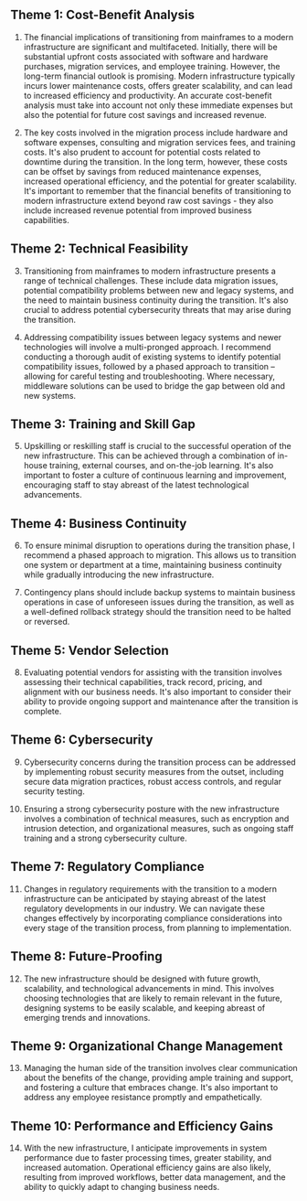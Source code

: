 ## Theme 1: Cost-Benefit Analysis

1. The financial implications of transitioning from mainframes to a modern infrastructure are significant and multifaceted. Initially, there will be substantial upfront costs associated with software and hardware purchases, migration services, and employee training. However, the long-term financial outlook is promising. Modern infrastructure typically incurs lower maintenance costs, offers greater scalability, and can lead to increased efficiency and productivity. An accurate cost-benefit analysis must take into account not only these immediate expenses but also the potential for future cost savings and increased revenue.

2. The key costs involved in the migration process include hardware and software expenses, consulting and migration services fees, and training costs. It's also prudent to account for potential costs related to downtime during the transition. In the long term, however, these costs can be offset by savings from reduced maintenance expenses, increased operational efficiency, and the potential for greater scalability. It's important to remember that the financial benefits of transitioning to modern infrastructure extend beyond raw cost savings - they also include increased revenue potential from improved business capabilities.

## Theme 2: Technical Feasibility

3. Transitioning from mainframes to modern infrastructure presents a range of technical challenges. These include data migration issues, potential compatibility problems between new and legacy systems, and the need to maintain business continuity during the transition. It's also crucial to address potential cybersecurity threats that may arise during the transition.

4. Addressing compatibility issues between legacy systems and newer technologies will involve a multi-pronged approach. I recommend conducting a thorough audit of existing systems to identify potential compatibility issues, followed by a phased approach to transition – allowing for careful testing and troubleshooting. Where necessary, middleware solutions can be used to bridge the gap between old and new systems.

## Theme 3: Training and Skill Gap

5. Upskilling or reskilling staff is crucial to the successful operation of the new infrastructure. This can be achieved through a combination of in-house training, external courses, and on-the-job learning. It's also important to foster a culture of continuous learning and improvement, encouraging staff to stay abreast of the latest technological advancements.

## Theme 4: Business Continuity

6. To ensure minimal disruption to operations during the transition phase, I recommend a phased approach to migration. This allows us to transition one system or department at a time, maintaining business continuity while gradually introducing the new infrastructure. 

7. Contingency plans should include backup systems to maintain business operations in case of unforeseen issues during the transition, as well as a well-defined rollback strategy should the transition need to be halted or reversed. 

## Theme 5: Vendor Selection

8. Evaluating potential vendors for assisting with the transition involves assessing their technical capabilities, track record, pricing, and alignment with our business needs. It's also important to consider their ability to provide ongoing support and maintenance after the transition is complete.

## Theme 6: Cybersecurity

9. Cybersecurity concerns during the transition process can be addressed by implementing robust security measures from the outset, including secure data migration practices, robust access controls, and regular security testing. 

10. Ensuring a strong cybersecurity posture with the new infrastructure involves a combination of technical measures, such as encryption and intrusion detection, and organizational measures, such as ongoing staff training and a strong cybersecurity culture.

## Theme 7: Regulatory Compliance

11. Changes in regulatory requirements with the transition to a modern infrastructure can be anticipated by staying abreast of the latest regulatory developments in our industry. We can navigate these changes effectively by incorporating compliance considerations into every stage of the transition process, from planning to implementation.

## Theme 8: Future-Proofing

12. The new infrastructure should be designed with future growth, scalability, and technological advancements in mind. This involves choosing technologies that are likely to remain relevant in the future, designing systems to be easily scalable, and keeping abreast of emerging trends and innovations.

## Theme 9: Organizational Change Management

13. Managing the human side of the transition involves clear communication about the benefits of the change, providing ample training and support, and fostering a culture that embraces change. It's also important to address any employee resistance promptly and empathetically.

## Theme 10: Performance and Efficiency Gains

14. With the new infrastructure, I anticipate improvements in system performance due to faster processing times, greater stability, and increased automation. Operational efficiency gains are also likely, resulting from improved workflows, better data management, and the ability to quickly adapt to changing business needs.
